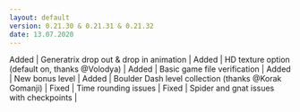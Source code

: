 ```yaml
---
layout: default
version: 0.21.30 & 0.21.31 & 0.21.32
date: 13.07.2020
---
```


<span class="badge badge-added">Added</span> | Generatrix drop out & drop in animation |
<span class="badge badge-added">Added</span> | HD texture option (default on, thanks @Volodya) |
<span class="badge badge-added">Added</span> | Basic game file verification |
<span class="badge badge-added">Added</span> | New bonus level |
<span class="badge badge-added">Added</span> | Boulder Dash level collection (thanks @Korak Gomanji) |
<span class="badge badge-fixed">Fixed</span> | Time rounding issues |
<span class="badge badge-fixed">Fixed</span> | Spider and gnat issues with checkpoints |
